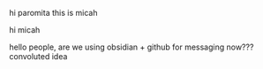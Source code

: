 hi paromita this is micah

hi micah

hello people, are we using obsidian + github for messaging now??? convoluted idea
